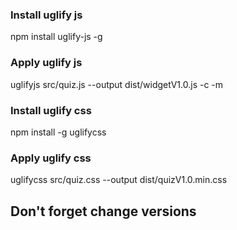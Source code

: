 ### Install uglify js
npm install uglify-js -g

### Apply uglify js
uglifyjs src/quiz.js --output dist/widgetV1.0.js -c -m

### Install uglify css
npm install -g uglifycss

### Apply uglify css
uglifycss src/quiz.css --output dist/quizV1.0.min.css

## Don't forget change versions